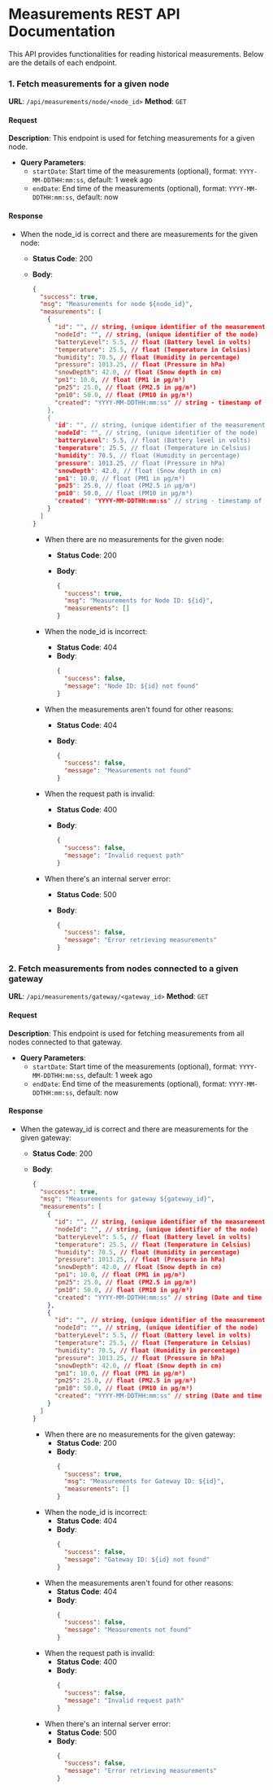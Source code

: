 # Measurements REST API Documentation

This API provides functionalities for reading historical measurements. Below are the details of each endpoint.

### 1. Fetch measurements for a given node

**URL**: `/api/measurements/node/<node_id>`
**Method**: `GET`

#### Request

**Description**: This endpoint is used for fetching measurements for a given node.

- **Query Parameters**:
  - `startDate`: Start time of the measurements (optional), format: `YYYY-MM-DDTHH:mm:ss`, default: 1 week ago
  - `endDate`: End time of the measurements (optional), format: `YYYY-MM-DDTHH:mm:ss`, default: now

#### Response

- When the node_id is correct and there are measurements for the given node:

  - **Status Code**: 200
  - **Body**:

    ```json
    {
      "success": true,
      "msg": "Measurements for node ${node_id}",
      "measurements": [
        {
          "id": "", // string, (unique identifier of the measurement)
          "nodeId": "", // string, (unique identifier of the node)
          "batteryLevel": 5.5, // float (Battery level in volts)
          "temperature": 25.5, // float (Temperature in Celsius)
          "humidity": 70.5, // float (Humidity in percentage)
          "pressure": 1013.25, // float (Pressure in hPa)
          "snowDepth": 42.0, // float (Snow depth in cm)
          "pm1": 10.0, // float (PM1 in µg/m³)
          "pm25": 25.0, // float (PM2.5 in µg/m³)
          "pm10": 50.0, // float (PM10 in µg/m³)
          "created": "YYYY-MM-DDTHH:mm:ss" // string - timestamp of the sensor data",    // string (Date and time of the measurement)
        },
        {
          "id": "", // string, (unique identifier of the measurement)
          "nodeId": "", // string, (unique identifier of the node)
          "batteryLevel": 5.5, // float (Battery level in volts)
          "temperature": 25.5, // float (Temperature in Celsius)
          "humidity": 70.5, // float (Humidity in percentage)
          "pressure": 1013.25, // float (Pressure in hPa)
          "snowDepth": 42.0, // float (Snow depth in cm)
          "pm1": 10.0, // float (PM1 in µg/m³)
          "pm25": 25.0, // float (PM2.5 in µg/m³)
          "pm10": 50.0, // float (PM10 in µg/m³)
          "created": "YYYY-MM-DDTHH:mm:ss" // string - timestamp of the sensor data",    // string (Date and time of the measurement)
        }
      ]
    }
    ```

    - When there are no measurements for the given node:

      - **Status Code**: 200
      - **Body**:

        ```json
        {
          "success": true,
          "msg": "Measurements for Node ID: ${id}",
          "measurements": []
        }
        ```

    - When the node_id is incorrect:
      - **Status Code**: 404
      - **Body**:
        ```json
        {
          "success": false,
          "message": "Node ID: ${id} not found"
        }
        ```
    - When the measurements aren't found for other reasons:

      - **Status Code**: 404
      - **Body**:

        ```json
        {
          "success": false,
          "message": "Measurements not found"
        }
        ```

    - When the request path is invalid:

      - **Status Code**: 400
      - **Body**:

        ```json
        {
          "success": false,
          "message": "Invalid request path"
        }
        ```

    - When there's an internal server error:

      - **Status Code**: 500
      - **Body**:

        ```json
        {
          "success": false,
          "message": "Error retrieving measurements"
        }
        ```

### 2. Fetch measurements from nodes connected to a given gateway

**URL**: `/api/measurements/gateway/<gateway_id>`
**Method**: `GET`

#### Request

**Description**: This endpoint is used for fetching measurements from all nodes connected to that gateway.

- **Query Parameters**:
  - `startDate`: Start time of the measurements (optional), format: `YYYY-MM-DDTHH:mm:ss`, default: 1 week ago
  - `endDate`: End time of the measurements (optional), format: `YYYY-MM-DDTHH:mm:ss`, default: now

#### Response

- When the gateway_id is correct and there are measurements for the given gateway:

  - **Status Code**: 200
  - **Body**:

    ```json
    {
      "success": true,
      "msg": "Measurements for gateway ${gateway_id}",
      "measurements": [
        {
          "id": "", // string, (unique identifier of the measurement)
          "nodeId": "", // string, (unique identifier of the node)
          "batteryLevel": 5.5, // float (Battery level in volts)
          "temperature": 25.5, // float (Temperature in Celsius)
          "humidity": 70.5, // float (Humidity in percentage)
          "pressure": 1013.25, // float (Pressure in hPa)
          "snowDepth": 42.0, // float (Snow depth in cm)
          "pm1": 10.0, // float (PM1 in µg/m³)
          "pm25": 25.0, // float (PM2.5 in µg/m³)
          "pm10": 50.0, // float (PM10 in µg/m³)
          "created": "YYYY-MM-DDTHH:mm:ss" // string (Date and time of the measurement)
        },
        {
          "id": "", // string, (unique identifier of the measurement)
          "nodeId": "", // string, (unique identifier of the node)
          "batteryLevel": 5.5, // float (Battery level in volts)
          "temperature": 25.5, // float (Temperature in Celsius)
          "humidity": 70.5, // float (Humidity in percentage)
          "pressure": 1013.25, // float (Pressure in hPa)
          "snowDepth": 42.0, // float (Snow depth in cm)
          "pm1": 10.0, // float (PM1 in µg/m³)
          "pm25": 25.0, // float (PM2.5 in µg/m³)
          "pm10": 50.0, // float (PM10 in µg/m³)
          "created": "YYYY-MM-DDTHH:mm:ss" // string (Date and time of the measurement)
        }
      ]
    }
    ```

    - When there are no measurements for the given gateway:
      - **Status Code**: 200
      - **Body**:
        ```json
        {
          "success": true,
          "msg": "Measurements for Gateway ID: ${id}",
          "measurements": []
        }
        ```
    - When the node_id is incorrect:
      - **Status Code**: 404
      - **Body**:
        ```json
        {
          "success": false,
          "message": "Gateway ID: ${id} not found"
        }
        ```
    - When the measurements aren't found for other reasons:
      - **Status Code**: 404
      - **Body**:
        ```json
        {
          "success": false,
          "message": "Measurements not found"
        }
        ```
    - When the request path is invalid:
      - **Status Code**: 400
      - **Body**:
        ```json
        {
          "success": false,
          "message": "Invalid request path"
        }
        ```
    - When there's an internal server error:
      - **Status Code**: 500
      - **Body**:
        ```json
        {
          "success": false,
          "message": "Error retrieving measurements"
        }
        ```
